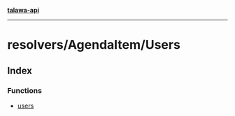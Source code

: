 [**talawa-api**](../../../README.md)

***

# resolvers/AgendaItem/Users

## Index

### Functions

- [users](functions/users.md)
